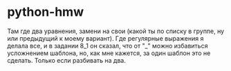 # python-hmw
Там где два уравнения, замени на свои (какой ты по списку в группе, ну или предыдущий к моему вариант). Где регулярные выражения я делала все, и в задании 8_1 он сказал, что от "_" можно избавиться усложнением шаблона, но, как мне кажется, за один шаблон это не сделать. Только если разбивать на два.
